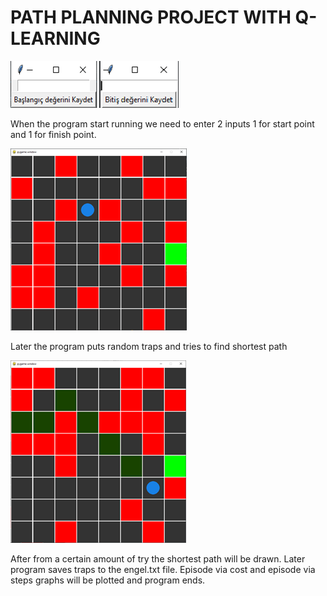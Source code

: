 # PATH PLANNING PROJECT WITH Q-LEARNING

![img1](images/img1.png)

When the program start running we need to enter 2 inputs  1 for start point and 1 for finish point.<br />

![img2](images/img2.png)

Later the program puts random traps and tries to find shortest path 

![img3](images/ing3.png)

After from a certain amount of try the shortest path will be drawn.
Later program saves traps to the engel.txt file. Episode via
cost and episode via steps graphs will be plotted and program ends.
